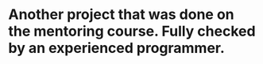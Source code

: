 # Another project that was done on the mentoring course. Fully checked by an experienced programmer.

